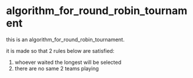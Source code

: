 # algorithm_for_round_robin_tournament

this is an algorithm_for_round_robin_tournament.

it is made so that 2 rules below are satisfied:
 1. whoever waited the longest will be selected
 2. there are no same 2 teams playing
